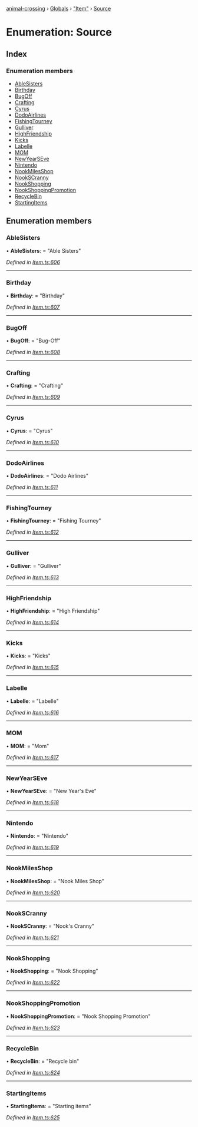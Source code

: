 [animal-crossing](../README.md) › [Globals](../globals.md) › ["Item"](../modules/_item_.md) › [Source](_item_.source.md)

# Enumeration: Source

## Index

### Enumeration members

* [AbleSisters](_item_.source.md#ablesisters)
* [Birthday](_item_.source.md#birthday)
* [BugOff](_item_.source.md#bugoff)
* [Crafting](_item_.source.md#crafting)
* [Cyrus](_item_.source.md#cyrus)
* [DodoAirlines](_item_.source.md#dodoairlines)
* [FishingTourney](_item_.source.md#fishingtourney)
* [Gulliver](_item_.source.md#gulliver)
* [HighFriendship](_item_.source.md#highfriendship)
* [Kicks](_item_.source.md#kicks)
* [Labelle](_item_.source.md#labelle)
* [MOM](_item_.source.md#mom)
* [NewYearSEve](_item_.source.md#newyearseve)
* [Nintendo](_item_.source.md#nintendo)
* [NookMilesShop](_item_.source.md#nookmilesshop)
* [NookSCranny](_item_.source.md#nookscranny)
* [NookShopping](_item_.source.md#nookshopping)
* [NookShoppingPromotion](_item_.source.md#nookshoppingpromotion)
* [RecycleBin](_item_.source.md#recyclebin)
* [StartingItems](_item_.source.md#startingitems)

## Enumeration members

###  AbleSisters

• **AbleSisters**: = "Able Sisters"

*Defined in [Item.ts:606](https://github.com/Norviah/animal-crossing/blob/1f4a387/module/types/Item.ts#L606)*

___

###  Birthday

• **Birthday**: = "Birthday"

*Defined in [Item.ts:607](https://github.com/Norviah/animal-crossing/blob/1f4a387/module/types/Item.ts#L607)*

___

###  BugOff

• **BugOff**: = "Bug-Off"

*Defined in [Item.ts:608](https://github.com/Norviah/animal-crossing/blob/1f4a387/module/types/Item.ts#L608)*

___

###  Crafting

• **Crafting**: = "Crafting"

*Defined in [Item.ts:609](https://github.com/Norviah/animal-crossing/blob/1f4a387/module/types/Item.ts#L609)*

___

###  Cyrus

• **Cyrus**: = "Cyrus"

*Defined in [Item.ts:610](https://github.com/Norviah/animal-crossing/blob/1f4a387/module/types/Item.ts#L610)*

___

###  DodoAirlines

• **DodoAirlines**: = "Dodo Airlines"

*Defined in [Item.ts:611](https://github.com/Norviah/animal-crossing/blob/1f4a387/module/types/Item.ts#L611)*

___

###  FishingTourney

• **FishingTourney**: = "Fishing Tourney"

*Defined in [Item.ts:612](https://github.com/Norviah/animal-crossing/blob/1f4a387/module/types/Item.ts#L612)*

___

###  Gulliver

• **Gulliver**: = "Gulliver"

*Defined in [Item.ts:613](https://github.com/Norviah/animal-crossing/blob/1f4a387/module/types/Item.ts#L613)*

___

###  HighFriendship

• **HighFriendship**: = "High Friendship"

*Defined in [Item.ts:614](https://github.com/Norviah/animal-crossing/blob/1f4a387/module/types/Item.ts#L614)*

___

###  Kicks

• **Kicks**: = "Kicks"

*Defined in [Item.ts:615](https://github.com/Norviah/animal-crossing/blob/1f4a387/module/types/Item.ts#L615)*

___

###  Labelle

• **Labelle**: = "Labelle"

*Defined in [Item.ts:616](https://github.com/Norviah/animal-crossing/blob/1f4a387/module/types/Item.ts#L616)*

___

###  MOM

• **MOM**: = "Mom"

*Defined in [Item.ts:617](https://github.com/Norviah/animal-crossing/blob/1f4a387/module/types/Item.ts#L617)*

___

###  NewYearSEve

• **NewYearSEve**: = "New Year's Eve"

*Defined in [Item.ts:618](https://github.com/Norviah/animal-crossing/blob/1f4a387/module/types/Item.ts#L618)*

___

###  Nintendo

• **Nintendo**: = "Nintendo"

*Defined in [Item.ts:619](https://github.com/Norviah/animal-crossing/blob/1f4a387/module/types/Item.ts#L619)*

___

###  NookMilesShop

• **NookMilesShop**: = "Nook Miles Shop"

*Defined in [Item.ts:620](https://github.com/Norviah/animal-crossing/blob/1f4a387/module/types/Item.ts#L620)*

___

###  NookSCranny

• **NookSCranny**: = "Nook's Cranny"

*Defined in [Item.ts:621](https://github.com/Norviah/animal-crossing/blob/1f4a387/module/types/Item.ts#L621)*

___

###  NookShopping

• **NookShopping**: = "Nook Shopping"

*Defined in [Item.ts:622](https://github.com/Norviah/animal-crossing/blob/1f4a387/module/types/Item.ts#L622)*

___

###  NookShoppingPromotion

• **NookShoppingPromotion**: = "Nook Shopping Promotion"

*Defined in [Item.ts:623](https://github.com/Norviah/animal-crossing/blob/1f4a387/module/types/Item.ts#L623)*

___

###  RecycleBin

• **RecycleBin**: = "Recycle bin"

*Defined in [Item.ts:624](https://github.com/Norviah/animal-crossing/blob/1f4a387/module/types/Item.ts#L624)*

___

###  StartingItems

• **StartingItems**: = "Starting items"

*Defined in [Item.ts:625](https://github.com/Norviah/animal-crossing/blob/1f4a387/module/types/Item.ts#L625)*
